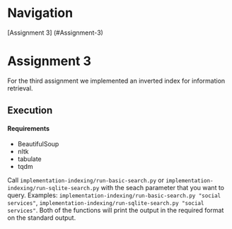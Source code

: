 # Navigation

[Assignment 3] (#Assignment-3)


# Assignment 3

For the third assignment we implemented an inverted index for information retrieval.

## Execution

#### Requirements
- BeautifulSoup
- nltk
- tabulate
- tqdm

Call `implementation-indexing/run-basic-search.py` or `implementation-indexing/run-sqlite-search.py` with the seach parameter that you want to query. 
Examples: `implementation-indexing/run-basic-search.py "social services"`, `implementation-indexing/run-sqlite-search.py "social services"`.
Both of the functions will print the output in the required format on the standard output.


 


